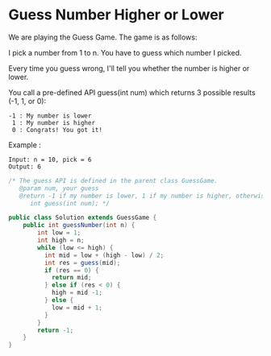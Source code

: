 # Guess Number Higher or Lower

We are playing the Guess Game. The game is as follows:

I pick a number from 1 to n. You have to guess which number I picked.

Every time you guess wrong, I'll tell you whether the number is higher or lower.

You call a pre-defined API guess(int num) which returns 3 possible results (-1, 1, or 0):

    -1 : My number is lower
     1 : My number is higher
     0 : Congrats! You got it!

Example :

    Input: n = 10, pick = 6
    Output: 6


```Java
/* The guess API is defined in the parent class GuessGame.
   @param num, your guess
   @return -1 if my number is lower, 1 if my number is higher, otherwise return 0
      int guess(int num); */

public class Solution extends GuessGame {
    public int guessNumber(int n) {
        int low = 1;
        int high = n;
        while (low <= high) {
          int mid = low + (high - low) / 2;
          int res = guess(mid);
          if (res == 0) {
            return mid;
          } else if (res < 0) {
            high = mid -1;
          } else {
            low = mid + 1;
          }
        }
        return -1;
    }
}
```